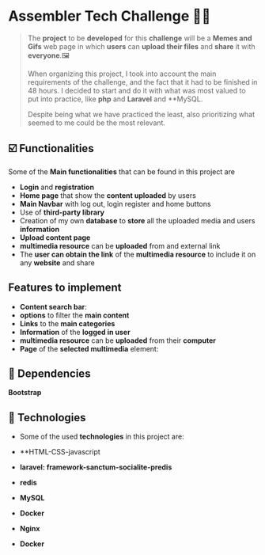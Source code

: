 

# Assembler Tech Challenge 👩‍💻 <!-- omit in toc -->

>The **project** to be **developed** for this **challenge** will be a **Memes and Gifs** web page in which **users** can **upload their files** and **share** it with **everyone**.🖼
> 
>When organizing this project, I took into account the main requirements of the challenge, and the fact that it had to be finished in 48 hours.
I decided to start and do it with what was most valued to put into practice, like **php** and **Laravel** and **MySQL.
>
>Despite being what we have practiced the least, also prioritizing what seemed to me could be the most relevant.
>

## ☑️ Functionalities  

Some of the **Main functionalities** that can be found in this project are

- **Login** and **registration**
- **Home page** that show the **content uploaded** by users
- **Main Navbar** with log out, login register and home buttons
- Use of  **third-party library**
- Creation of my own **database** to **store** all the uploaded media and users **information**
- **Upload content page**
- **multimedia resource** can be **uploaded** from and external link
- The **user can obtain the link** of the **multimedia resource** to include it on any **website** and share

##  Features to implement 

  - **Content search bar**:
  - **options** to filter the **main content**
  - **Links** to the **main categories**
  - **Information** of the **logged in user**
  - **multimedia resource** can be **uploaded** from their **computer**
  - **Page** of the **selected multimedia** element:

## 🧪 Dependencies
**Bootstrap**


## 🔧 Technologies
- Some of the used **technologies** in this project are:

- **HTML-CSS-javascript
- **laravel: framework-sanctum-socialite-predis**
- **redis**
- **MySQL**
- **Docker**
- **Nginx**
- **Docker**
